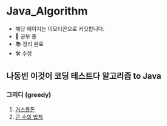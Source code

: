 # Java_Algorithm

- 해당 페이지는 이모티콘으로 커밋합니다.
- 📝 공부 중
- 📚 정리 완료
- 🛠 수정

## 나동빈 이것이 코딩 테스트다 알고리즘 to Java

### <h>그리디 (greedy)</h>
1. [거스름돈](https://github.com/bunsung92/Java_Algorithm/blob/main/Algorithm/src/ndb/greedy/Exchange.java)
2. [큰 수의 법칙](https://github.com/bunsung92/Java_Algorithm/blob/main/Algorithm/src/ndb/greedy/LawOfLargeNumbers.java)
